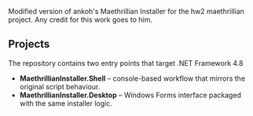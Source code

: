 Modified version of ankoh's Maethrillian Installer for the hw2 maethrillian project. Any credit for this work goes to him.

## Projects

The repository contains two entry points that target .NET Framework 4.8

* **MaethrillianInstaller.Shell** – console-based workflow that mirrors the original script behaviour.
* **MaethrillianInstaller.Desktop** – Windows Forms interface packaged with the same installer logic.

